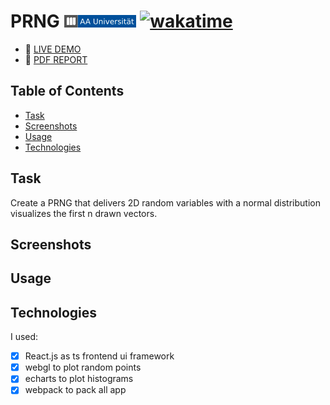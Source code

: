 <!-- omit in toc -->
# PRNG [![aau](assets/aau_badge.png)](https://www.aau.at/) [![wakatime](https://wakatime.com/badge/user/1d3bd607-d69f-4b8a-8664-7aaa31576f0b/project/9a2b56a3-6b55-47b1-aec6-581f30fa0d37.svg)](https://wakatime.com/badge/user/1d3bd607-d69f-4b8a-8664-7aaa31576f0b/project/9a2b56a3-6b55-47b1-aec6-581f30fa0d37)

- 🎲 [LIVE DEMO](https://aau.spont.me/graphics/prng/)
- 📝 [PDF REPORT](https://aau.spont.me/graphics/prng/report.pdf)

<!-- omit in toc -->
## Table of Contents

- [Task](#task)
- [Screenshots](#screenshots)
- [Usage](#usage)
- [Technologies](#technologies)

## Task

Create a PRNG that delivers 2D random variables with a normal distribution visualizes the first n drawn vectors.

## Screenshots

## Usage

## Technologies

I used:

- [x] React.js as ts frontend ui framework
- [x] webgl to plot random points
- [x] echarts to plot histograms
- [x] webpack to pack all app
